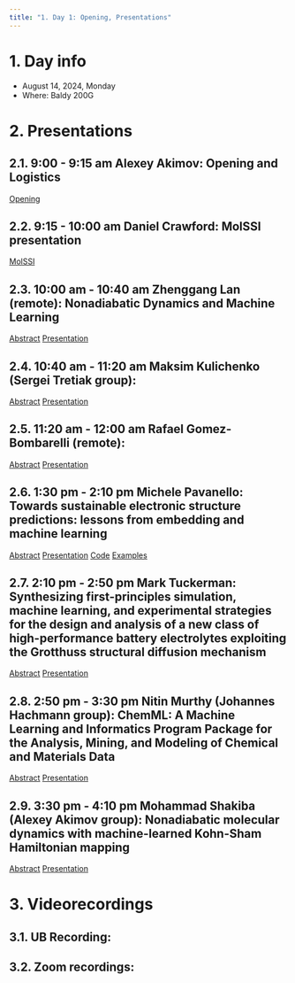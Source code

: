 ```yaml
---
title: "1. Day 1: Opening, Presentations"
---
```


# 1. Day info

 - August 14, 2024, Monday
 - Where: Baldy 200G

# 2. Presentations

## 2.1. 9:00 - 9:15 am Alexey Akimov: Opening and Logistics
[Opening](../files/Opening.pdf)


## 2.2. 9:15 - 10:00 am Daniel Crawford: MolSSI presentation
[MolSSI](../files/MolSSI.pdf)


## 2.3. 10:00 am - 10:40 am  Zhenggang Lan (remote): Nonadiabatic Dynamics and Machine Learning
[Abstract](../files/abstracts/Zhenggang_Lan.pdf)
[Presentation](../files/presentations/Zhenggang_Lan.pdf)


## 2.4. 10:40 am - 11:20 am  Maksim Kulichenko (Sergei Tretiak group):
[Abstract](../files/abstracts/Maksim_Kulichenko.pdf)
[Presentation](../files/presentations/Maksim_Kulichenko.pdf)


## 2.5. 11:20 am - 12:00 am  Rafael Gomez-Bombarelli (remote):
[Abstract](../files/abstracts/Rafael_GomezBombarelli.pdf)
[Presentation](../files/presentations/Rafael_GomezBombarelli.pdf)


## 2.6. 1:30 pm -  2:10 pm  Michele Pavanello: Towards sustainable electronic structure predictions: lessons from embedding and machine learning
[Abstract](../files/abstracts/Michele_Pavanello.pdf)
[Presentation](../files/presentations/Michele_Pavanello.pdf)
[Code](https://gitlab.com/pavanello-research-group/qmlearn)
[Examples](https://gitlab.com/pavanello-research-group/qmlearn/-/tree/dev/examples/MolSSI_2024?ref_type=heads)


## 2.7. 2:10 pm -  2:50 pm  Mark Tuckerman: Synthesizing first-principles simulation, machine learning, and experimental strategies for the design and analysis of a new class of high-performance battery electrolytes exploiting the Grotthuss structural diffusion mechanism
[Abstract](../files/abstracts/Mark_Tuckerman.pdf)
[Presentation](../files/presentations/Mark_Tuckerman.pdf)


## 2.8. 2:50 pm -  3:30 pm  Nitin Murthy (Johannes Hachmann group): ChemML: A Machine Learning and Informatics Program Package for the Analysis, Mining, and Modeling of Chemical and Materials Data
[Abstract](../files/abstracts/Nitin_Murthy.pdf)
[Presentation](../files/presentations/Nitin_Murthy.pdf)


## 2.9. 3:30 pm -  4:10 pm  Mohammad Shakiba (Alexey Akimov group): Nonadiabatic molecular dynamics with machine-learned Kohn-Sham Hamiltonian mapping
[Abstract](../files/abstracts/Mohammad_Shakiba.pdf)
[Presentation](../files/presentations/Mohammad_Shakiba.pdf)



# 3. Videorecordings

## 3.1. UB Recording:


## 3.2. Zoom recordings:


